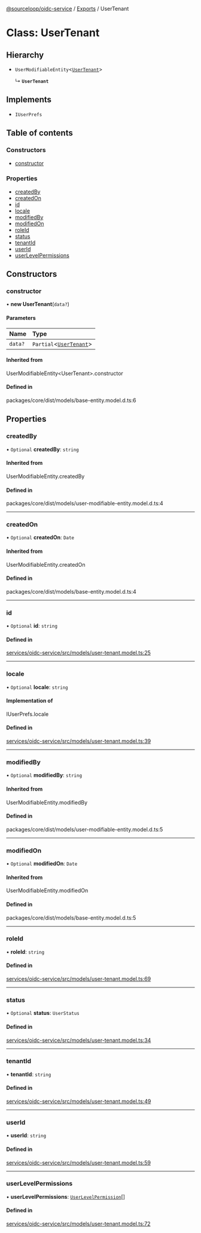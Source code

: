 [@sourceloop/oidc-service](../README.md) / [Exports](../modules.md) / UserTenant

# Class: UserTenant

## Hierarchy

- `UserModifiableEntity`<[`UserTenant`](UserTenant.md)\>

  ↳ **`UserTenant`**

## Implements

- `IUserPrefs`

## Table of contents

### Constructors

- [constructor](UserTenant.md#constructor)

### Properties

- [createdBy](UserTenant.md#createdby)
- [createdOn](UserTenant.md#createdon)
- [id](UserTenant.md#id)
- [locale](UserTenant.md#locale)
- [modifiedBy](UserTenant.md#modifiedby)
- [modifiedOn](UserTenant.md#modifiedon)
- [roleId](UserTenant.md#roleid)
- [status](UserTenant.md#status)
- [tenantId](UserTenant.md#tenantid)
- [userId](UserTenant.md#userid)
- [userLevelPermissions](UserTenant.md#userlevelpermissions)

## Constructors

### constructor

• **new UserTenant**(`data?`)

#### Parameters

| Name | Type |
| :------ | :------ |
| `data?` | `Partial`<[`UserTenant`](UserTenant.md)\> |

#### Inherited from

UserModifiableEntity<UserTenant\>.constructor

#### Defined in

packages/core/dist/models/base-entity.model.d.ts:6

## Properties

### createdBy

• `Optional` **createdBy**: `string`

#### Inherited from

UserModifiableEntity.createdBy

#### Defined in

packages/core/dist/models/user-modifiable-entity.model.d.ts:4

___

### createdOn

• `Optional` **createdOn**: `Date`

#### Inherited from

UserModifiableEntity.createdOn

#### Defined in

packages/core/dist/models/base-entity.model.d.ts:4

___

### id

• `Optional` **id**: `string`

#### Defined in

[services/oidc-service/src/models/user-tenant.model.ts:25](https://github.com/sourcefuse/loopback4-microservice-catalog/blob/d35fdb3f0/services/oidc-service/src/models/user-tenant.model.ts#L25)

___

### locale

• `Optional` **locale**: `string`

#### Implementation of

IUserPrefs.locale

#### Defined in

[services/oidc-service/src/models/user-tenant.model.ts:39](https://github.com/sourcefuse/loopback4-microservice-catalog/blob/d35fdb3f0/services/oidc-service/src/models/user-tenant.model.ts#L39)

___

### modifiedBy

• `Optional` **modifiedBy**: `string`

#### Inherited from

UserModifiableEntity.modifiedBy

#### Defined in

packages/core/dist/models/user-modifiable-entity.model.d.ts:5

___

### modifiedOn

• `Optional` **modifiedOn**: `Date`

#### Inherited from

UserModifiableEntity.modifiedOn

#### Defined in

packages/core/dist/models/base-entity.model.d.ts:5

___

### roleId

• **roleId**: `string`

#### Defined in

[services/oidc-service/src/models/user-tenant.model.ts:69](https://github.com/sourcefuse/loopback4-microservice-catalog/blob/d35fdb3f0/services/oidc-service/src/models/user-tenant.model.ts#L69)

___

### status

• `Optional` **status**: `UserStatus`

#### Defined in

[services/oidc-service/src/models/user-tenant.model.ts:34](https://github.com/sourcefuse/loopback4-microservice-catalog/blob/d35fdb3f0/services/oidc-service/src/models/user-tenant.model.ts#L34)

___

### tenantId

• **tenantId**: `string`

#### Defined in

[services/oidc-service/src/models/user-tenant.model.ts:49](https://github.com/sourcefuse/loopback4-microservice-catalog/blob/d35fdb3f0/services/oidc-service/src/models/user-tenant.model.ts#L49)

___

### userId

• **userId**: `string`

#### Defined in

[services/oidc-service/src/models/user-tenant.model.ts:59](https://github.com/sourcefuse/loopback4-microservice-catalog/blob/d35fdb3f0/services/oidc-service/src/models/user-tenant.model.ts#L59)

___

### userLevelPermissions

• **userLevelPermissions**: [`UserLevelPermission`](UserLevelPermission.md)[]

#### Defined in

[services/oidc-service/src/models/user-tenant.model.ts:72](https://github.com/sourcefuse/loopback4-microservice-catalog/blob/d35fdb3f0/services/oidc-service/src/models/user-tenant.model.ts#L72)

